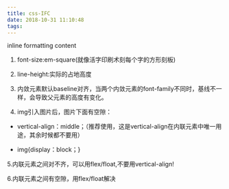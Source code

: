 ```yaml
---
title: css-IFC
date: 2018-10-31 11:10:48
tags:
---
```

inline formatting content

1. font-size:em-square(就像活字印刷术刻每个字的方形刻板)

2. line-height:实际的占地高度

3. 内敛元素默认baseline对齐，当两个内敛元素的font-family不同时，基线不一样，会导致父元素的高度有变化。

4. img引入图片后，图片下面有空隙：

- vertical-align：middle；（推荐使用，这是vertical-align在内联元素中唯一用途，其余时候都不要用）

- img{display：block；}

5.内联元素之间对不齐，可以用flex/float,不要用vertical-align!

6.内联元素之间有空隙，用flex/float解决
